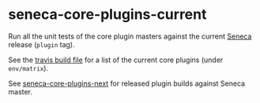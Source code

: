 # seneca-core-plugins-current
Run all the unit tests of the core plugin masters against the current [Seneca](senecajs.org) release (`plugin` tag).

See the [travis build file](.travis.yml) for a list of the current core plugins (under `env/matrix`).

See [seneca-core-plugins-next](senecajs/seneca-core-plugins-next) for released plugin builds against Seneca master.
